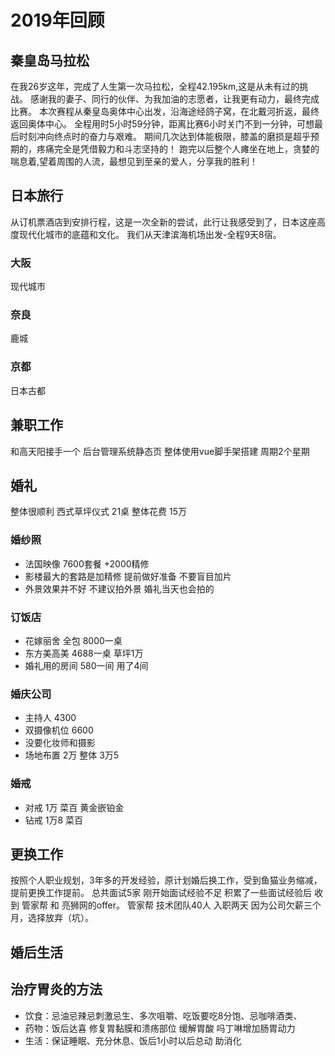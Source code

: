 # 2019年回顾
## 秦皇岛马拉松
在我26岁这年，完成了人生第一次马拉松，全程42.195km,这是从未有过的挑战。
感谢我的妻子、同行的伙伴、为我加油的志愿者，让我更有动力，最终完成比赛。
本次赛程从秦皇岛奥体中心出发，沿海途经鸽子窝，在北戴河折返，最终返回奥体中心。
全程用时5小时59分钟，距离比赛6小时关门不到一分钟，可想最后时刻冲向终点时的奋力与艰难。
期间几次达到体能极限，膝盖的磨损是超乎预期的，疼痛完全是凭借毅力和斗志坚持的！
跑完以后整个人瘫坐在地上，贪婪的喘息着,望着周围的人流，最想见到至亲的爱人，分享我的胜利！
## 日本旅行
从订机票酒店到安排行程，这是一次全新的尝试，此行让我感受到了，日本这座高度现代化城市的底蕴和文化。
我们从天津滨海机场出发-全程9天8宿。

### 大阪
现代城市
### 奈良
鹿城
### 京都
日本古都
## 兼职工作 
和高天阳接手一个 后台管理系统静态页 整体使用vue脚手架搭建 周期2个星期 
## 婚礼
整体很顺利 西式草坪仪式 21桌 整体花费 15万
### 婚纱照
- 法国映像 7600套餐 +2000精修 
- 影楼最大的套路是加精修 提前做好准备 不要盲目加片
- 外景效果并不好 不建议拍外景 婚礼当天也会拍的 
### 订饭店
- 花嫁丽舍 全包 8000一桌 
- 东方美高美 4688一桌 草坪1万
- 婚礼用的房间 580一间 用了4间
### 婚庆公司
- 主持人 4300
- 双摄像机位 6600
- 没要化妆师和摄影
- 场地布置 2万 整体 3万5
### 婚戒
- 对戒 1万 菜百 黄金嵌铂金
- 钻戒 1万8 菜百
## 更换工作
按照个人职业规划，3年多的开发经验，原计划婚后换工作，受到鱼猫业务缩减，提前更换工作提前。
总共面试5家 刚开始面试经验不足 积累了一些面试经验后 收到 管家帮 和 亮狮网的offer。
管家帮 技术团队40人 入职两天 因为公司欠薪三个月，选择放弃（坑）。
## 婚后生活

## 治疗胃炎的方法
- 饮食：忌油忌辣忌刺激忌生、多次咀嚼、吃饭要吃8分饱、忌咖啡酒类、
- 药物：饭后达喜 修复胃黏膜和溃疡部位 缓解胃酸 吗丁啉增加肠胃动力
- 生活：保证睡眠、充分休息、饭后1小时以后总动 助消化















